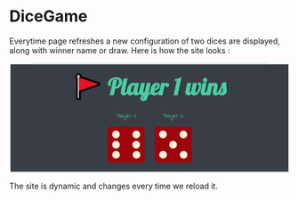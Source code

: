 # DiceGame
Everytime page refreshes a new configuration of two dices are displayed, along with winner name or draw.
Here is how the site looks :
 <p align="center">
  <img src="/images/siteView.png" width="500" title="Website View">
</p>
The site is dynamic and changes every time we reload it.

